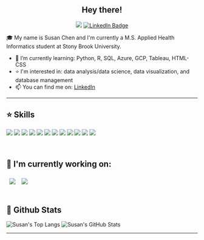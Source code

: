 
<div align='center'>
  
## Hey there!
![](https://komarev.com/ghpvc/?username=c-susan&label=visitors&color=d07e85)
[![LinkedIn Badge](https://img.shields.io/badge/LinkedIn-Profile-informational?style=flat&logo=linkedin&logoColor=white&color=cf8566)](https://www.linkedin.com/in/susan-chen-b1a0561b7/)

</div>

🎓 My name is Susan Chen and I'm currently a M.S. Applied Health Informatics student at Stony Brook University. 
- 🌱 I’m currently learning: Python, R, SQL, Azure, GCP, Tableau, HTML-CSS
- ⭐️ I'm interested in: data analysis/data science, data visualization, and database management
- 📫 You can find me on: [LinkedIn](www.linkedin.com/in/susan-chen-b1a0561b7)
---
## ⭐️ Skills
![](https://img.shields.io/badge/Code-Python-82a8c5)
![](https://img.shields.io/badge/Code-R-informational?style=flat&logo=R&logoColor=white&color=82a8c5)
![](https://img.shields.io/badge/Code-HTML-82a8c5)
![](https://img.shields.io/badge/Code-CSS-82a8c5)
![](https://img.shields.io/badge/Code-MySQL-informational?style=flat&logo=MySQL&logoColor=white&color=82a8c5)
![](https://img.shields.io/badge/Code-PostgreSQL-informational?style=flat&logo=PostgreSQL&logoColor=white&color=82a8c5)
![](https://img.shields.io/badge/Tools-GitHub-informational?style=flat&logo=GitHub&logoColor=white&color=fad985)
![](https://img.shields.io/badge/Tools-Qualtrics-informational?style=flat&logo=Qualtrics&logoColor=white&color=fad985)
![](https://img.shields.io/badge/Tools-Figma-informational?style=flat&logo=Figma&logoColor=white&color=fad985)
![](https://img.shields.io/badge/Tools-Tableau-informational?style=flat&logo=Tableau&logoColor=white&color=fad985)
![](https://img.shields.io/badge/IDE-MySQLWorkbench-d07e85)
![](https://img.shields.io/badge/IDE-R%20Studio-d07e85)

<br>

## 📌 I'm currently working on: 
<div style="display: flex;">
<a href="https://github.com/c-susan/flask_e2e_project" target="_blank">
  <img align="center" style="margin:0.5rem" src="https://github-readme-stats.vercel.app/api/pin/?username=c-susan&repo=flask_e2e_project"/>
</a>
<a href="https://github.com/c-susan/sql-practice" target="_blank">
  <img align="center" style="margin:0.5rem" src="https://github-readme-stats.vercel.app/api/pin/?username=c-susan&repo=sql-practice"/>
</a>
</div>

<br>

## 🎯 Github Stats 
![Susan's Top Langs](https://github-readme-stats.vercel.app/api/top-langs/?username=c-susan&layout=compact&show_icons=true&theme=tokyonight&langs_count=9&hide_progress=true)
![Susan's GitHub Stats](https://github-readme-stats.vercel.app/api?username=c-susan&show_icons=true&theme=tokyonight&rank_icon=github)

---
